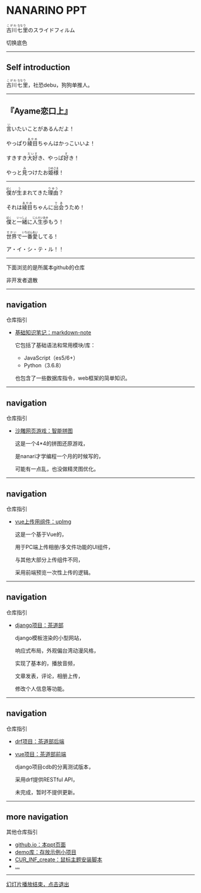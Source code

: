 # NANARINO PPT

<ruby>古川<rp>(<rp><rt>こがわ</rt><rp>)</rp>七<rp>(</rp><rt>&nbsp;なな</rt><rp>)</rp>里<rp>(</rp><rt>り&nbsp;</rt><rp>)</rp></ruby>のスライドフィルム

<a onclick="if(window.a===undefined){window.a=true};document.getElementById('theme').href=location.origin+'/css/theme/'+['black','white'][Number(window.a)]+'.css';window.a=!window.a">切换底色</a>

---

## Self introduction

<ruby>古川<rp>(<rp><rt>こがわ</rt><rp>)</rp>七<rp>(</rp><rt>&nbsp;なな</rt><rp>)</rp>里<rp>(</rp><rt>り&nbsp;</rt><rp>)</rp></ruby>，社恐debu，狗狗单推人。

---

## 『Ayame恋口上』

<ruby>言<rp>(<rp><rt>い</rt><rp>)</rp></ruby>いたいことがあるんだよ！

やっぱり<ruby>綾目<rp>(<rp><rt>あやめ</rt><rp>)</rp></ruby>ちゃんはかっこいいよ！

すきすき<ruby>大好<rp>(<rp><rt>だいす</rt><rp>)</rp></ruby>き、やっぱ<ruby>好<rp>(<rp><rt>す</rt><rp>)</rp></ruby>き！

やっと<ruby>見<rp>(<rp><rt>み</rt><rp>)</rp></ruby>つけたお<ruby>姫様<rp>(<rp><rt>ひめさま</rt><rp>)</rp></ruby>！

---

<ruby>僕<rp>(<rp><rt>ぼく</rt><rp>)</rp></ruby>が<ruby>生<rp>(<rp><rt>う</rt><rp>)</rp></ruby>まれてきた<ruby>理由<rp>(<rp><rt>りゆう</rt><rp>)</rp></ruby>？

それは<ruby>綾目<rp>(<rp><rt>あやめ</rt><rp>)</rp></ruby>ちゃんに<ruby>出会<rp>(<rp><rt>であ</rt><rp>)</rp></ruby>うため！

<ruby>僕<rp>(<rp><rt>ぼく</rt><rp>)</rp></ruby>と<ruby>一緒<rp>(<rp><rt>いっしょ</rt><rp>)</rp></ruby>に<ruby>人生歩<rp>(<rp><rt>じんせいあゆ</rt><rp>)</rp></ruby>もう！

<ruby>世界<rp>(<rp><rt>せかい</rt><rp>)</rp></ruby>で<ruby>一番愛<rp>(<rp><rt>いちばんあい</rt><rp>)</rp></ruby>してる！

ア・イ・シ・テ・ル！！

---

下面浏览的是所属本github的仓库

非开发者退散

---

## navigation

仓库指引

- <a href="https://nanarino.github.io/markdown-note/" target="_blank">基础知识笔记：markdown-note</a>

  它包括了基础语法和常用模块/库：

  - JavaScript（es5/6+）
  - Python（3.6.8）

  也包含了一些数据库指令，web框架的简单知识。

---

## navigation

仓库指引

- <a href="https://nanarino.github.io/jigsaw/" target="_blank">沙雕网页游戏：智能拼图</a>

  这是一个4*4的拼图还原游戏，

  是nanari才学编程一个月的时候写的，

  可能有一点乱，也没做精灵图优化。

---

## navigation

仓库指引

- <a href="https://github.com/nanarino/vue-upImg" target="_blank">vue上传用组件：upImg</a>

  这是一个基于Vue的，

  用于PC端上传相册/多文件功能的UI组件，

  与其他大部分上传组件不同，

  采用前端预览一次性上传的逻辑。

---

## navigation

仓库指引

- <a href="https://github.com/nanarino/cdb" target="_blank">django项目：茶道部</a>

  django模板渲染的小型网站，

  响应式布局，外观偏台湾动漫风格，

  实现了基本的，播放音频，

  文章发表，评论，相册上传，

  修改个人信息等功能。

---

## navigation

仓库指引

- <a href="https://github.com/nanarino/REST_cdb" target="_blank">drf项目：茶道部后端</a>

- <a href="https://github.com/nanarino/SPA_cdb" target="_blank">vue项目：茶道部前端</a>

  django项目cdb的分离测试版本，

  采用drf提供RESTful API，

  未完成，暂时不提供更新。

---

## more navigation

其他仓库指引

- <a href="https://github.com/nanarino/nanarino.github.io" target="_blank">github.io：本ppt页面</a>
- <a href="https://github.com/nanarino/demo" target="_blank">demo库：存放示例小项目</a>
- <a href=" https://github.com/nanarino/CUR_INF_create" target="_blank">CUR_INF_create：鼠标主题安装脚本</a>
- <a href="https://github.com/nanarino?tab=repositories" target="_blank">...</a>

---

<a href="javascript:window.opener=null;open(location, '_self').close();setTimeout(()=>{alert('浏览器禁用了关闭，请手动关闭标签页')},1000);">幻灯片播放结束，点击退出</a>